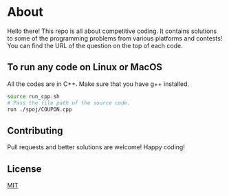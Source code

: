 # About

Hello there! This repo is all about competitive coding. It contains solutions to some of the programming problems from various platforms and contests!<br>You can find the URL of the question on the top of each code.

## To run any code on Linux or MacOS

All the codes are in C++. Make sure that you have g++ installed.

```bash
source run_cpp.sh
# Pass the file path of the source code.
run ./spoj/COUPON.cpp  
```

## Contributing
Pull requests and better solutions are welcome! Happy coding!

## License
[MIT](https://choosealicense.com/licenses/mit/)
